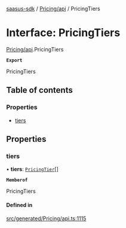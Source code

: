 [saasus-sdk](../README.md) / [Pricing/api](../modules/Pricing_api.md) / PricingTiers

# Interface: PricingTiers

[Pricing/api](../modules/Pricing_api.md).PricingTiers

**`Export`**

PricingTiers

## Table of contents

### Properties

- [tiers](Pricing_api.PricingTiers.md#tiers)

## Properties

### tiers

• **tiers**: [`PricingTier`](Pricing_api.PricingTier.md)[]

**`Memberof`**

PricingTiers

#### Defined in

[src/generated/Pricing/api.ts:1115](https://github.com/saasus-platform/saasus-sdk-javascript/blob/6b95732/src/generated/Pricing/api.ts#L1115)
